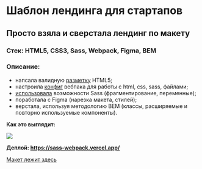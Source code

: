 <h1> Шаблон лендинга для стартапов </h1>
<h2> Просто взяла и сверстала лендинг по макету </h2>

### Стек: HTML5, CSS3, Sass, Webpack, Figma, BEM

### Описание: 
- напсала валидную [разметку](https://github.com/Idzanaagi/sass-webpack/blob/main/index.html) HTML5;
- настроила [конфиг](https://github.com/Idzanaagi/sass-webpack/blob/main/webpack.config.cjs) вебпака для работы с html, css, sass, файлами;
- [использовала](https://github.com/Idzanaagi/sass-webpack/tree/main/src/scss) возможности Sass (фрагментирование, переменные);
- поработала с Figma (нарезка макета, стилей);
- верстала, используя методологию BEM (классы, расширяемые и повторно используемые компоненты).

<b> Как это выглядит: </b>

<img src="https://github.com/Idzanaagi/sass-webpack/blob/main/src/demo/demo.gif">
 
<b> Деплой: https://sass-webpack.vercel.app/ </b>

[Макет лежит здесь](https://www.figma.com/community/file/1073934470603988422) 
